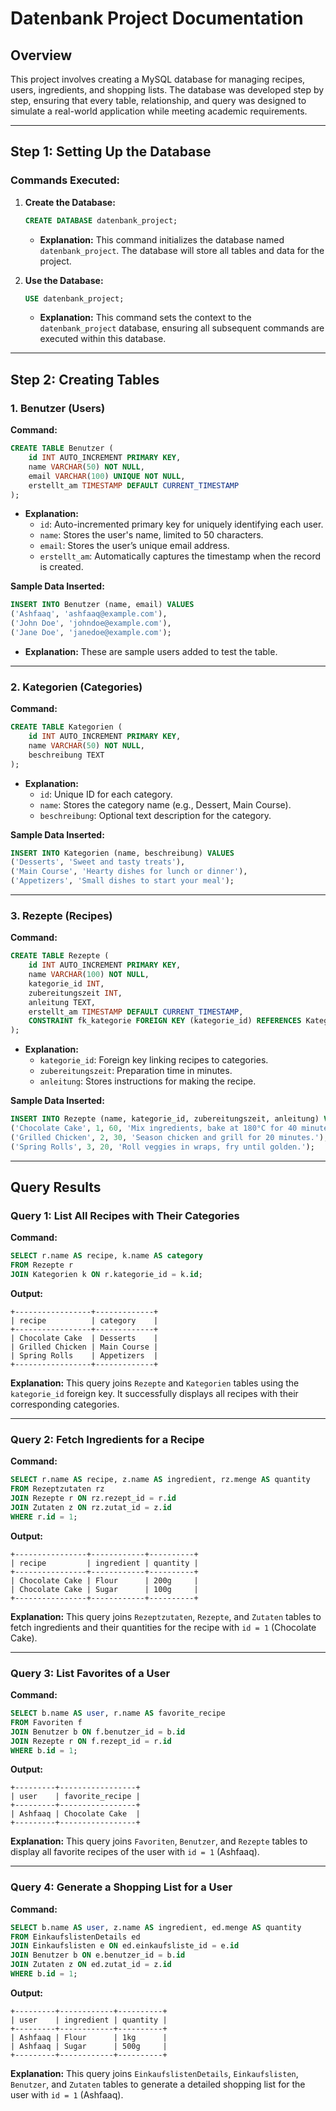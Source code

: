 # Datenbank Project Documentation

## Overview
This project involves creating a MySQL database for managing recipes, users, ingredients, and shopping lists. The database was developed step by step, ensuring that every table, relationship, and query was designed to simulate a real-world application while meeting academic requirements.

---

## Step 1: Setting Up the Database

### Commands Executed:
1. **Create the Database:**
   ```sql
   CREATE DATABASE datenbank_project;
   ```
   - **Explanation:** This command initializes the database named `datenbank_project`. The database will store all tables and data for the project.

2. **Use the Database:**
   ```sql
   USE datenbank_project;
   ```
   - **Explanation:** This command sets the context to the `datenbank_project` database, ensuring all subsequent commands are executed within this database.

---

## Step 2: Creating Tables

### 1. Benutzer (Users)
**Command:**
```sql
CREATE TABLE Benutzer (
    id INT AUTO_INCREMENT PRIMARY KEY,
    name VARCHAR(50) NOT NULL,
    email VARCHAR(100) UNIQUE NOT NULL,
    erstellt_am TIMESTAMP DEFAULT CURRENT_TIMESTAMP
);
```
- **Explanation:**
  - `id`: Auto-incremented primary key for uniquely identifying each user.
  - `name`: Stores the user's name, limited to 50 characters.
  - `email`: Stores the user’s unique email address.
  - `erstellt_am`: Automatically captures the timestamp when the record is created.

**Sample Data Inserted:**
```sql
INSERT INTO Benutzer (name, email) VALUES
('Ashfaaq', 'ashfaaq@example.com'),
('John Doe', 'johndoe@example.com'),
('Jane Doe', 'janedoe@example.com');
```
- **Explanation:** These are sample users added to test the table.

---

### 2. Kategorien (Categories)
**Command:**
```sql
CREATE TABLE Kategorien (
    id INT AUTO_INCREMENT PRIMARY KEY,
    name VARCHAR(50) NOT NULL,
    beschreibung TEXT
);
```
- **Explanation:**
  - `id`: Unique ID for each category.
  - `name`: Stores the category name (e.g., Dessert, Main Course).
  - `beschreibung`: Optional text description for the category.

**Sample Data Inserted:**
```sql
INSERT INTO Kategorien (name, beschreibung) VALUES
('Desserts', 'Sweet and tasty treats'),
('Main Course', 'Hearty dishes for lunch or dinner'),
('Appetizers', 'Small dishes to start your meal');
```

---

### 3. Rezepte (Recipes)
**Command:**
```sql
CREATE TABLE Rezepte (
    id INT AUTO_INCREMENT PRIMARY KEY,
    name VARCHAR(100) NOT NULL,
    kategorie_id INT,
    zubereitungszeit INT,
    anleitung TEXT,
    erstellt_am TIMESTAMP DEFAULT CURRENT_TIMESTAMP,
    CONSTRAINT fk_kategorie FOREIGN KEY (kategorie_id) REFERENCES Kategorien(id)
);
```
- **Explanation:**
  - `kategorie_id`: Foreign key linking recipes to categories.
  - `zubereitungszeit`: Preparation time in minutes.
  - `anleitung`: Stores instructions for making the recipe.

**Sample Data Inserted:**
```sql
INSERT INTO Rezepte (name, kategorie_id, zubereitungszeit, anleitung) VALUES
('Chocolate Cake', 1, 60, 'Mix ingredients, bake at 180°C for 40 minutes.'),
('Grilled Chicken', 2, 30, 'Season chicken and grill for 20 minutes.'),
('Spring Rolls', 3, 20, 'Roll veggies in wraps, fry until golden.');
```

---

## Query Results

### Query 1: List All Recipes with Their Categories
**Command:**
```sql
SELECT r.name AS recipe, k.name AS category
FROM Rezepte r
JOIN Kategorien k ON r.kategorie_id = k.id;
```
**Output:**
```
+-----------------+-------------+
| recipe          | category    |
+-----------------+-------------+
| Chocolate Cake  | Desserts    |
| Grilled Chicken | Main Course |
| Spring Rolls    | Appetizers  |
+-----------------+-------------+
```
**Explanation:**
This query joins `Rezepte` and `Kategorien` tables using the `kategorie_id` foreign key. It successfully displays all recipes with their corresponding categories.

---

### Query 2: Fetch Ingredients for a Recipe
**Command:**
```sql
SELECT r.name AS recipe, z.name AS ingredient, rz.menge AS quantity
FROM Rezeptzutaten rz
JOIN Rezepte r ON rz.rezept_id = r.id
JOIN Zutaten z ON rz.zutat_id = z.id
WHERE r.id = 1;
```
**Output:**
```
+----------------+------------+----------+
| recipe         | ingredient | quantity |
+----------------+------------+----------+
| Chocolate Cake | Flour      | 200g     |
| Chocolate Cake | Sugar      | 100g     |
+----------------+------------+----------+
```
**Explanation:**
This query joins `Rezeptzutaten`, `Rezepte`, and `Zutaten` tables to fetch ingredients and their quantities for the recipe with `id = 1` (Chocolate Cake).

---

### Query 3: List Favorites of a User
**Command:**
```sql
SELECT b.name AS user, r.name AS favorite_recipe
FROM Favoriten f
JOIN Benutzer b ON f.benutzer_id = b.id
JOIN Rezepte r ON f.rezept_id = r.id
WHERE b.id = 1;
```
**Output:**
```
+---------+-----------------+
| user    | favorite_recipe |
+---------+-----------------+
| Ashfaaq | Chocolate Cake  |
+---------+-----------------+
```
**Explanation:**
This query joins `Favoriten`, `Benutzer`, and `Rezepte` tables to display all favorite recipes of the user with `id = 1` (Ashfaaq).

---

### Query 4: Generate a Shopping List for a User
**Command:**
```sql
SELECT b.name AS user, z.name AS ingredient, ed.menge AS quantity
FROM EinkaufslistenDetails ed
JOIN Einkaufslisten e ON ed.einkaufsliste_id = e.id
JOIN Benutzer b ON e.benutzer_id = b.id
JOIN Zutaten z ON ed.zutat_id = z.id
WHERE b.id = 1;
```
**Output:**
```
+---------+------------+----------+
| user    | ingredient | quantity |
+---------+------------+----------+
| Ashfaaq | Flour      | 1kg      |
| Ashfaaq | Sugar      | 500g     |
+---------+------------+----------+
```
**Explanation:**
This query joins `EinkaufslistenDetails`, `Einkaufslisten`, `Benutzer`, and `Zutaten` tables to generate a detailed shopping list for the user with `id = 1` (Ashfaaq).

